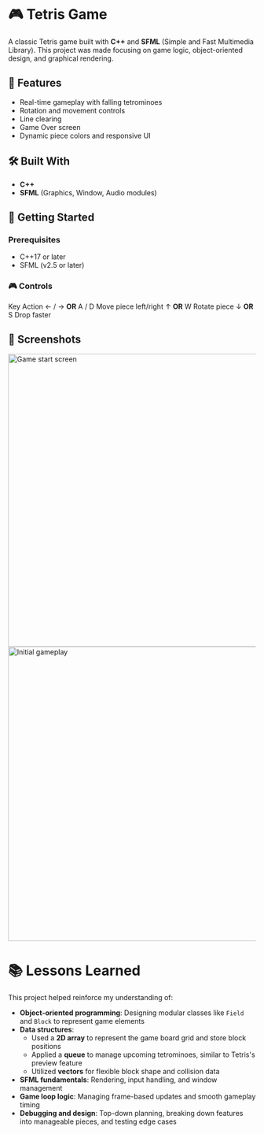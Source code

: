 # 🎮 Tetris Game

A classic Tetris game built with **C++** and **SFML** (Simple and Fast Multimedia Library). This project was made focusing on game logic, object-oriented design, and graphical rendering.

## 🧩 Features

- Real-time gameplay with falling tetrominoes
- Rotation and movement controls
- Line clearing
- Game Over screen
- Dynamic piece colors and responsive UI

## 🛠️ Built With

- **C++**
- **SFML** (Graphics, Window, Audio modules)

## 🚀 Getting Started

### Prerequisites

- C++17 or later
- SFML (v2.5 or later)

### 🎮 Controls
Key	Action
  ← / → **OR** A / D	Move piece left/right
  ↑ **OR** W	Rotate piece
  ↓	**OR** S Drop faster

## 📸 Screenshots
<img width="595" alt="Game start screen" src="https://github.com/user-attachments/assets/0a4bc65a-c60d-4c85-83f8-0b9a9aedd752" />
<img width="598" alt="Initial gameplay" src="https://github.com/user-attachments/assets/88ca97fb-ee79-4bbb-8e54-ae893bf91e28" />

# 📚 Lessons Learned
This project helped reinforce my understanding of:
- **Object-oriented programming**: Designing modular classes like `Field` and `Block` to represent game elements
- **Data structures**:
  - Used a **2D array** to represent the game board grid and store block positions
  - Applied a **queue** to manage upcoming tetrominoes, similar to Tetris's preview feature
  - Utilized **vectors** for flexible block shape and collision data
- **SFML fundamentals**: Rendering, input handling, and window management
- **Game loop logic**: Managing frame-based updates and smooth gameplay timing
- **Debugging and design**: Top-down planning, breaking down features into manageable pieces, and testing edge cases



